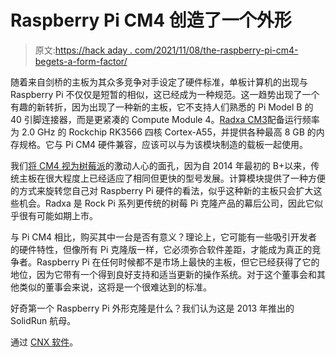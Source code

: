 # Raspberry Pi CM4 创造了一个外形

> 原文:[https://hack aday . com/2021/11/08/the-raspberry-pi-cm4-begets-a-form-factor/](https://hackaday.com/2021/11/08/the-raspberry-pi-cm4-begets-a-form-factor/)

随着来自剑桥的主板为其众多竞争对手设定了硬件标准，单板计算机的出现与 Raspberry Pi 不仅仅是短暂的相似，这已经成为一种规范。这一趋势出现了一个有趣的新转折，因为出现了一种新的主板，它不支持人们熟悉的 Pi Model B 的 40 引脚连接器，而是更紧凑的 Compute Module 4。[Radxa CM3](https://wiki.radxa.com/Rock3/CM3)配备运行频率为 2.0 GHz 的 Rockchip RK3566 四核 Cortex-A55，并提供各种最高 8 GB 的内存规格。它与 Pi CM4 硬件兼容，应该可以与为该模块制造的载板一起使用。

我们[将 CM4 视为树莓派](https://hackaday.com/2021/10/14/the-compute-module-comes-of-age-say-hello-to-the-real-cutting-edge-of-raspberry-pi/)的激动人心的面孔，因为自 2014 年最初的 B+以来，传统主板在很大程度上已经适应了相同但更快的型号发展。计算模块提供了一种方便的方式来旋转您自己对 Raspberry Pi 硬件的看法，似乎这种新的主板只会扩大这些机会。Radxa 是 Rock Pi 系列更传统的树莓 Pi 克隆产品的幕后公司，因此它似乎很有可能如期上市。

与 Pi CM4 相比，购买其中一台是否有意义？理论上，它可能有一些吸引开发者的硬件特性，但像所有 Pi 克隆版一样，它必须弥合软件差距，才能成为真正的竞争者。Raspberry Pi 在任何时候都不是市场上最快的主板，但它已经获得了它的地位，因为它带有一个得到良好支持和适当更新的操作系统。对于这个董事会和其他类似的董事会来说，这将是一个很难达到的标准。

好奇第一个 Raspberry Pi 外形克隆是什么？我们认为这是 2013 年推出的 SolidRun 航母。

通过 [CNX 软件](https://www.cnx-software.com/2021/11/07/radxa-cm3-raspberry-pi-cm4-alternative/)。